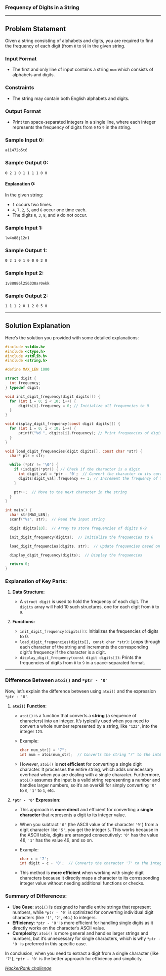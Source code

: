 ### Frequency of Digits in a String

---

## Problem Statement

Given a string consisting of alphabets and digits, you are required to find the frequency of each digit (from `0` to `9`) in the given string.

### Input Format

- The first and only line of input contains a string `num` which consists of alphabets and digits.

### Constraints

- The string may contain both English alphabets and digits.

### Output Format

- Print ten space-separated integers in a single line, where each integer represents the frequency of digits from `0` to `9` in the string.

### Sample Input 0:
```
a11472o5t6
```

### Sample Output 0:
```
0 2 1 0 1 1 1 1 0 0 
```

#### Explanation 0:

In the given string:

- `1` occurs two times.
- `4`, `7`, `2`, `5`, and `6` occur one time each.
- The digits `0`, `3`, `8`, and `9` do not occur.

### Sample Input 1:
```
lw4n88j12n1
```

### Sample Output 1:
```
0 2 1 0 1 0 0 0 2 0
```

### Sample Input 2:
```
1v88886l256338ar0ekk
```

### Sample Output 2:
```
1 1 1 2 0 1 2 0 5 0
```

---

## Solution Explanation

Here’s the solution you provided with some detailed explanations:

```c
#include <stdio.h>
#include <ctype.h>
#include <stdlib.h>
#include <string.h>

#define MAX_LEN 1000

struct digit {
  int frequency;
} typedef digit;

void init_digit_frequency(digit digits[]) {
  for (int i = 0; i < 10; i++) {
      digits[i].frequency = 0; // Initialize all frequencies to 0
  }
}

void display_digit_frequency(const digit digits[]) {
  for (int i = 0; i < 10; i++) {
      printf("%d ", digits[i].frequency); // Print frequencies of digits 0-9
  }
}

void load_digit_frequencies(digit digits[], const char *str) {
  char* ptr = str;

  while (*ptr != '\0') {
    if (isdigit(*ptr)) { // Check if the character is a digit
      int digit_val = *ptr - '0';  // Convert the character to its corresponding integer value
      digits[digit_val].frequency += 1; // Increment the frequency of the digit
    }

    ptr++;  // Move to the next character in the string
  }
}

int main() {
  char str[MAX_LEN];
  scanf("%s", str);  // Read the input string

  digit digits[10];  // Array to store frequencies of digits 0-9

  init_digit_frequency(digits);  // Initialize the frequencies to 0

  load_digit_frequencies(digits, str);  // Update frequencies based on the input string

  display_digit_frequency(digits);  // Display the frequencies

  return 0;
}
```

### Explanation of Key Parts:
1. **Data Structure:**
    - A `struct digit` is used to hold the frequency of each digit. The `digits` array will hold 10 such structures, one for each digit from `0` to `9`.

2. **Functions:**
    - `init_digit_frequency(digits[])`: Initializes the frequencies of digits to 0.
    - `load_digit_frequencies(digits[], const char *str)`: Loops through each character of the string and increments the corresponding digit's frequency if the character is a digit.
    - `display_digit_frequency(const digit digits[])`: Prints the frequencies of digits from `0` to `9` in a space-separated format.

---

### Difference Between `atoi()` and `*ptr - '0'`

Now, let’s explain the difference between using `atoi()` and the expression `*ptr - '0'`.

1. **`atoi()` Function**:
    - `atoi()` is a function that converts a **string** (a sequence of characters) into an integer. It’s typically used when you need to convert a whole number represented by a string, like `"123"`, into the integer `123`.
    - Example:
      ```c
      char num_str[] = "7";
      int num = atoi(num_str);  // Converts the string "7" to the integer 7
      ```

    - However, `atoi()` is **not efficient** for converting a single digit character. It processes the entire string, which adds unnecessary overhead when you are dealing with a single character. Furthermore, `atoi()` assumes the input is a valid string representing a number and handles larger numbers, so it’s an overkill for simply converting `'0'` to `0`, `'1'` to `1`, etc.

2. **`*ptr - '0'` Expression**:
    - This approach is **more direct** and efficient for converting a **single character** that represents a digit to its integer value.
    - When you subtract `'0'` (the ASCII value of the character `'0'`) from a digit character like `'5'`, you get the integer `5`. This works because in the ASCII table, digits are arranged consecutively: `'0'` has the value 48, `'1'` has the value 49, and so on.
    - Example:
      ```c
      char c = '7';
      int digit = c - '0';  // Converts the character '7' to the integer 7
      ```

    - This method is **more efficient** when working with single digit characters because it directly maps a character to its corresponding integer value without needing additional functions or checks.

### Summary of Differences:
- **Use Case**: `atoi()` is designed to handle entire strings that represent numbers, while `*ptr - '0'` is optimized for converting individual digit characters (like `'1'`, `'2'`, etc.) to integers.
- **Efficiency**: `*ptr - '0'` is more efficient for handling single digits as it directly works on the character’s ASCII value.
- **Complexity**: `atoi()` is more general and handles larger strings and numbers, but it’s unnecessary for single characters, which is why `*ptr - '0'` is preferred in this specific case.

In conclusion, when you need to extract a digit from a single character (like `'7'`), `*ptr - '0'` is the better approach for efficiency and simplicity.

_[HackerRank challenge](https://www.hackerrank.com/challenges/frequency-of-digits-1)_

